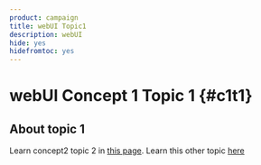 ```yaml
---
product: campaign
title: webUI Topic1
description: webUI
hide: yes
hidefromtoc: yes
---
```

# webUI Concept 1 Topic 1 {#c1t1}

## About topic 1

Learn concept2 topic 2 in [this page](../concept2/topic2.md).
Learn this other topic [here](../../automation/workflow/about-workflows.md)